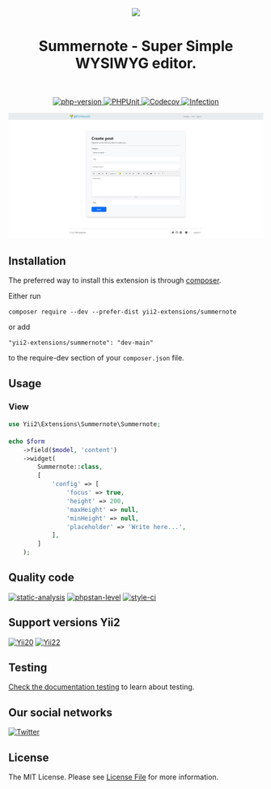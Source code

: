 <p align="center">
    <a href="https://github.com/yii2-extensions/summernote" target="_blank">
        <img src="https://www.yiiframework.com/image/yii_logo_light.svg" height="100px;">
    </a>
    <h1 align="center">Summernote - Super Simple WYSIWYG editor.</h1>
    <br>
</p>

<p align="center">
    <a href="https://www.php.net/releases/8.1/en.php" target="_blank">
        <img src="https://img.shields.io/badge/PHP-%3E%3D8.1-787CB5" alt="php-version">
    </a>
    <a href="https://github.com/yii2-extensions/summernote/actions/workflows/build.yml" target="_blank">
        <img src="https://github.com/yii2-extensions/summernote/actions/workflows/build.yml/badge.svg" alt="PHPUnit">
    </a>
    <a href="https://codecov.io/gh/yii2-extensions/summernote" target="_blank">
        <img src="https://codecov.io/gh/yii2-extensions/summernote/branch/main/graph/badge.svg?token=MF0XUGVLYC" alt="Codecov">
    </a>
    <a href="https://dashboard.stryker-mutator.io/reports/github.com/yii2-extensions/summernote/main" target="_blank">
        <img src="https://img.shields.io/endpoint?style=flat&url=https%3A%2F%2Fbadge-api.stryker-mutator.io%2Fgithub.com%2Fyii2-extensions%2Fsummernote%2Fmain" alt="Infection">
    </a>       
</p>

![summernote](docs/images/summernote.png)

## Installation

The preferred way to install this extension is through [composer](https://getcomposer.org/download/).

Either run

```
composer require --dev --prefer-dist yii2-extensions/summernote
```

or add

```
"yii2-extensions/summernote": "dev-main"
```

to the require-dev section of your `composer.json` file.

## Usage

### View 

```php
use Yii2\Extensions\Summernote\Summernote;

echo $form
    ->field($model, 'content')
    ->widget(
        Summernote::class,
        [
            'config' => [
                'focus' => true,
                'height' => 200,
                'maxHeight' => null,
                'minHeight' => null,
                'placeholder' => 'Write here...',
            ],
        ]
    );
```
## Quality code

[![static-analysis](https://github.com/yii2-extensions/gii/actions/workflows/static.yml/badge.svg)](https://github.com/yii2-extensions/summernote/actions/workflows/static.yml)
[![phpstan-level](https://img.shields.io/badge/PHPStan%20level-7-blue)](https://github.com/yii2-extensions/summernote/actions/workflows/static.yml)
[![style-ci](https://github.styleci.io/repos/711200053/shield?branch=main)](https://github.styleci.io/repos/711200053?branch=main)

## Support versions Yii2

[![Yii20](https://img.shields.io/badge/Yii2%20version-2.0-blue)](https://github.com/yiisoft/yii2/tree/2.0.49.3)
[![Yii22](https://img.shields.io/badge/Yii2%20version-2.2-blue)](https://img.shields.io/badge/Yii2%20version-2.2-blue)

## Testing

[Check the documentation testing](/docs/testing.md) to learn about testing.

## Our social networks

[![Twitter](https://img.shields.io/badge/twitter-follow-1DA1F2?logo=twitter&logoColor=1DA1F2&labelColor=555555?style=flat)](https://twitter.com/Terabytesoftw)

## License

The MIT License. Please see [License File](LICENSE.md) for more information.
